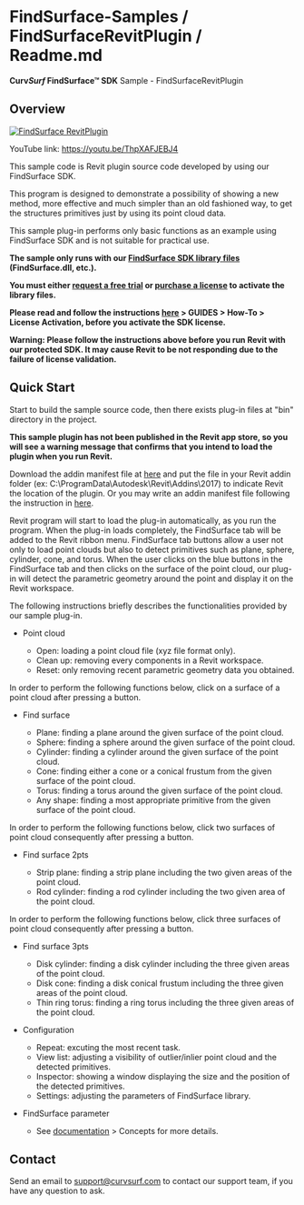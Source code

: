 # FindSurface-Samples / FindSurfaceRevitPlugin / Readme.md
**Curv*Surf* FindSurface™ SDK** Sample - FindSurfaceRevitPlugin

Overview
--------

[![FindSurface RevitPlugin](http://img.youtube.com/vi/ThpXAFJEBJ4/0.jpg)](https://www.youtube.com/watch?v=ThpXAFJEBJ4&feature=youtu.be)


YouTube link: https://youtu.be/ThpXAFJEBJ4

This sample code is Revit plugin source code developed by using our FindSurface SDK.

This program is designed to demonstrate a possibility of showing a new method, more effective and much simpler than an old fashioned way, to get the structures primitives just by using its point cloud data.

This sample plug-in performs only basic functions as an example using FindSurface SDK and is not suitable for practical use.

**The sample only runs with our [FindSurface SDK library files](https://developers.curvsurf.com/downloads.jsp) (FindSurface.dll, etc.).**

**You must either [request a free trial](http://developers.curvsurf.com/licenses.jsp) or [purchase a license](https://developers.curvsurf.com/licenses.jsp) to activate the library files.**

**Please read and follow the instructions [here](https://developers.curvsurf.com/documentation.jsp) > GUIDES > How-To > License Activation, before you activate the SDK license.**

**Warning: Please follow the instructions above before you run Revit with our protected SDK. It may cause Revit to be not responding due to the failure of license validation.**


Quick Start
-----------

Start to build the sample source code, then there exists plug-in files at "bin" directory in the project.

**This sample plugin has not been published in the Revit app store, so you will see a warning message that confirms that you intend to load the plugin when you run Revit.**

Download the addin manifest file at [here]() and put the file in your Revit addin folder (ex: C:\ProgramData\Autodesk\Revit\Addins\2017\) to indicate Revit the location of the plugin. Or you may write an addin manifest file following the instruction in [here](https://knowledge.autodesk.com/search-result/caas/CloudHelp/cloudhelp/2017/ENU/Revit-API/files/GUID-7577712B-B09F-4585-BE0C-FF16A5078D29-htm.html).

Revit program will start to load the plug-in automatically, as you run the program. When the plug-in loads completely, the FindSurface tab will be added to the Revit ribbon menu. FindSurface tab buttons allow a user not only to load point clouds but also to detect primitives such as plane, sphere, cylinder, cone, and torus. When the user clicks on the blue buttons in the FindSurface tab and then clicks on the surface of the point cloud, our plug-in will detect the parametric geometry around the point and display it on the Revit workspace.


The following instructions briefly describes the functionalities provided by our sample plug-in.

- Point cloud

	- Open: loading a point cloud file (xyz file format only).
	- Clean up: removing every components in a Revit workspace.
	- Reset: only removing recent parametric geometry data you obtained.

In order to perform the following functions below, click on a surface of a point cloud after pressing a button.

- Find surface

	- Plane: finding a plane around the given surface of the point cloud.
	- Sphere: finding a sphere around the given surface of the point cloud.
	- Cylinder: finding a cylinder around the given surface of the point cloud. 
	- Cone: finding either a cone or a conical frustum from the given surface of the point cloud.
	- Torus: finding a torus around the given surface of the point cloud.
	- Any shape: finding a most appropriate primitive from the given surface of the point cloud.

In order to perform the following functions below, click two surfaces of point cloud consequently after pressing a button.

- Find surface 2pts

	- Strip plane: finding a strip plane including the two given areas of the point cloud.
	- Rod cylinder: finding a rod cylinder including the two given area of the point cloud.

In order to perform the following functions below, click three surfaces of point cloud consequently after pressing a button.

- Find surface 3pts

	- Disk cylinder: finding a disk cylinder including the three given areas of the point cloud.
	- Disk cone: finding a disk conical frustum including the three given areas of the point cloud.
	- Thin ring torus: finding a ring torus including the three given areas of the point cloud.

- Configuration

	- Repeat: excuting the most recent task.
	- View list: adjusting a visibility of outlier/inlier point cloud and the detected primitives.
	- Inspector: showing a window displaying the size and the position of the detected primitives.
	- Settings: adjusting the parameters of FindSurface library.

- FindSurface parameter

	- See [documentation](https://developers.curvsurf.com/documentation.jsp) > Concepts for more details.


Contact
-------

Send an email to support@curvsurf.com to contact our support team, if you have any question to ask.
